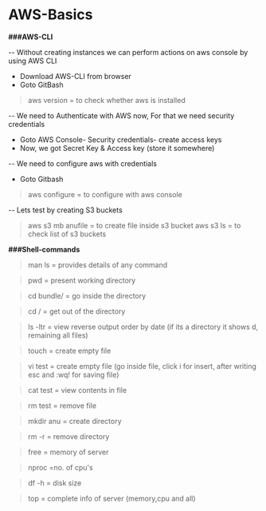 # AWS-Basics

**###AWS-CLI**

-- Without creating instances we can perform actions on aws console by using AWS CLI
- Download AWS-CLI from browser
- Goto GitBash
> aws version = to check whether aws is installed

-- We need to Authenticate with AWS now, For that we need security credentials
- Goto AWS Console- Security credentials- create access keys
- Now, we got Secret Key & Access key (store it somewhere)

-- We need to configure aws with credentials
- Goto Gitbash
> aws configure = to configure with aws console

-- Lets test by creating S3 buckets
> aws s3 mb anufile = to create file inside s3 bucket
> aws s3 ls = to check list of s3 buckets


**###Shell-commands**

> man ls = provides details of any command

> pwd = present working directory

> cd bundle/ = go inside the directory

> cd / = get out of the directory

> ls -ltr = view reverse output order by date (if its a directory it shows d, remaining all files)

> touch = create empty file

> vi test = create empty file (go inside file, click i for insert, after writing esc and :wq! for saving file)

> cat test = view contents in file

> rm test = remove file

> mkdir anu = create directory

> rm -r = remove directory

> free = memory of server

> nproc =no. of cpu's

> df -h = disk size

> top = complete info of server (memory,cpu and all)
